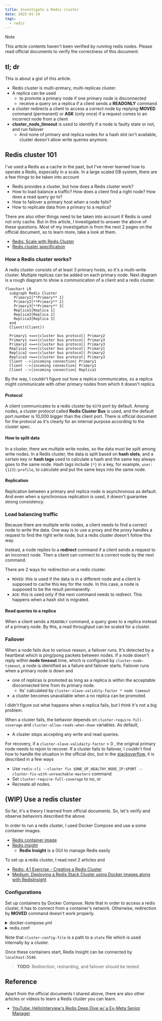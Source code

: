 ```yaml
---
title: Investigate a Redis cluster
date: 2025-01-19
tags:
  - redis
---
```


> [!NOTE]
>
> This article contents haven't been verified by running redis nodes. Please read official documents to verify the correctness of this document.


## tl; dr

This is about a gist of this article.

- Redis cluster is multi-primary, multi-replicas cluster.
- A replica can be used
    - to promote a primary node if one primary node is disconnected
    - receive a query on a replica if a client sends a **READONLY** command
- a cluster redirects a client to access a correct node by replying **MOVED** command (permanent) or **ASK** (only once) if a request comes to an incorrect node from a client
- **cluster_node_timeout** is used to identify if a node is faulty state or not, and run failover
    - And none of primary and replica nodes for a hash slot isn't available, cluster doesn't allow write queries anymore.


## Redis cluster 101

I've used a Redis as a cache in the past, but I've never learned how to operate a Redis, especially in a scale.
In a large scaled DB system, there are a few things to be taken into account

- Redis provides a cluster, but how does a Redis cluster work?
- How to load balance a traffic? How does a client find a right node? How does a read query go to?
- How to failover a primary host when a node fails?
- How to replicate data from a primary to a replica?

There are also other things need to be taken into account if Redis is used not only cache.
But in this article, I investigated to answer the above of these questions.
Most of my investigation is from the next 2 pages on the official document, so to learn more, take a look at them.

- [Redis: Scale with Redis Cluster](https://redis.io/docs/latest/operate/oss_and_stack/management/scaling/)
- [Redis cluster specification](https://redis.io/docs/latest/operate/oss_and_stack/reference/cluster-spec/)


### How a Redis cluster works?

A redis cluster consists of at least 3 primary hosts, so it's a multi-write cluster.
Multiple replicas can be added on each primary node.
Next diagram is a rough diagram to show a communication of a client and a redis cluster.

```mermaid!
flowchart LR
  subgraph Redis Cluster
    Primary1[**Primary** 1]
    Primary2[**Primary** 2]
    Primary3[**Primary** 3]
    Replica1[Replica 1]
    Replica2[Replica 2]
    Replica3[Replica 3]
  end
  Client((Client))

  Primary1 <==>|cluster bus protocol| Primary2
  Primary1 <==>|cluster bus protocol| Primary3
  Primary2 <==>|cluster bus protocol| Primary3
  Replica1 <==>|cluster bus protocol| Primary1
  Replica2 <==>|cluster bus protocol| Primary2
  Replica3 <==>|cluster bus protocol| Primary3
  Client -->|incoming connection| Primary1
  Client -->|incoming connection| Primary2
  Client -->|incoming connection| Replica1
```

By the way, I couldn't figure out how a replica communicates, so a replica might communicate with other primary nodes from which it doesn't replica.


#### Protocol

A client communicates to a redis cluster by `6379` port by default.
Among nodes, a cluster protocol called **Redis Cluster Bus** is used, and the default port number is 10,000 bigger than the client port.
There is official document for the protocol as it's clearly for an internal purpose according to the cluster spec.


#### How to split data

In a cluster, there are multiple write nodes, so the data must be split among write nodes.
In a Redis cluster, the data is split based on **hash slots**, and a certain key or **hash tags** used to calculate a hash and the same key always goes to the same node.
Hash tags include `{*}` in a key, for example, `user:{123}:profile`, to calculate and put the same keys into the same node.


#### Replication

Replication between a primary and replica node is asynchronous as default.
And even when a synchronous replication is used, it doesn't guarantee strong consistency.


### Load balancing traffic

Because there are multiple write nodes, a client needs to find a correct node to write the data.
One way is to use a proxy and the proxy handles a request to find the right write node, but a redis cluster doesn't follow this way.

Instead, a node replies to a **redirect** command if a client sends a request to an incorrect node.
Then a client can connect to a correct node by the next command.

There are 2 ways for redirection on a redis cluster.

- `MOVED`: this is used if the data is in a different node and a client is supposed to cache this key for the node. In this case, a node is supposed to be the result permanently.
- `ACK`: this is used only if the next command needs to redirect. This happens when a hash slot is migrated.


#### Read queries to a replica

When a client sends a `READONLY` command, a query goes to a replica instead of a primary node.
By this, a read throughput can be scaled for a cluster.


### Failover

When a node fails due to various reason, a failover runs.
It's detected by a heartbeat which is ping/pong packets between nodes.
If a node doesn't reply within **node timeout** time, which is configured by `cluster-node-timeout`, a node is identified as a failure and failover starts.
Failover runs when a primary node is down and

- one of replicas is promoted as long as a replica is within the acceptable disconnected time from its primary node.
    - Its' calculated by `cluster-slave-validity-factor * node timeout`
- a cluster becomes unavailable when a no replica can be promoted.

I didn't figure out what happens when a replica fails, but I think it's not a big problem.

When a cluster fails, the behavior depends on `cluster-require-full-coverage` and `cluster-allow-reads-when-down` variables.
As default,

- A cluster stops accepting any write and read queries.

For recovery, if a `cluster-slave-validaity-factor` > 0 , the original primary node needs to rejoin to recover.
If a cluster fails to failover, I couldn't find how to handle the situation in the official doc, but in the [stackoverflow](https://stackoverflow.com/questions/47029025/how-to-fix-the-redis-cluster-state-after-a-master-and-all-its-slaves-are-down), it is described in a few ways

- Use `redis-cli --cluster fix $ONE_OF_HEALTHY_NODE_IP:$PORT --cluster-fix-with-unreachable-masters` command
- Set `cluster-require-full-coverage` to no, or
- Recreate all nodes.


## (WIP) Use a redis cluster

So far, it's a theory I learned from official documents.
So, let's verify and observe behaviors described the above.

In order to run a redis cluster, I used Docker Compose and use a some container images.

- [Redis container image](https://hub.docker.com/_/redis/)
- [Redis insight](https://redis.io/insight/)
    - **Redis Insight** is a GUI to manage Redis easily

To set up a redis cluster, I read next 2 articles and

- [Redis: 4.1 Exercise - Creating a Redis Cluster
](https://redis.io/learn/operate/redis-at-scale/scalability/exercise-1)
- [Medium: Deploying a Redis Stack Cluster using Docker images along with RedisInsight
](https://medium.com/@joshisoftynakul/deploying-a-redis-stack-cluster-using-docker-images-along-with-redisinsight-e3588f038a40)


### Configurations

Set up containers by Docker Compose.
Note that in order to access a redis cluster, it has to connect from a container's network. Otherwise, redirection by **MOVED** command doesn't work properly.

<details>
<summary>docker-compose.yml</summary>

{% highlight yml %}
networks:
  redis:
    driver: bridge

services:
  redis-insight:
    # https://redis.io/docs/latest/operate/redisinsight/install/install-on-docker/
    image: redis/redisinsight:latest
    ports:
      - 5540:5540
    networks:
      - redis
    volumes:
      - redisinsight_data:/data

  redis-node-1: &redis-node
    image: redis
    networks:
      - redis
    command:
      - redis-server
      - /etc/redis.conf
    volumes:
      - ./redis.conf:/etc/redis.conf
    healthcheck:
      test: ["CMD", "redis-cli", "ping"]
      interval: 1s
      timeout: 3s
      retries: 5

  redis-node-2: *redis-node
  redis-node-3: *redis-node
  redis-node-4: *redis-node
  redis-node-5: *redis-node
  redis-node-6: *redis-node

  # redis cluster requires at least 3 primary nodes
  # --cluster-replicas=1 means one replica for each primary node
  init:
    image: redis
    command:
      - redis-cli
      - --cluster
      - create
      - redis-node-1:6379
      - redis-node-2:6379
      - redis-node-3:6379
      - redis-node-4:6379
      - redis-node-5:6379
      - redis-node-6:6379
      - --cluster-replicas
      - "1"
      - --cluster-yes
    depends_on:
      - redis-node-1
      - redis-node-2
      - redis-node-3
      - redis-node-4
      - redis-node-5
      - redis-node-6
    networks:
      - redis

volumes:
  redisinsight_data:
    driver: local
{% endhighlight %}
</details>

<details>
<summary>redis.conf</summary>

<pre>
cluster-enabled yes
cluster-config-file nodes.conf
cluster-node-timeout 5000
appendonly yes
</pre>
</details>

Note that `cluster-config-file` is a path to a `state` file which is used internally by a cluster.


Once these containers start, Redis Insight can be connected by `localhost:5540`.


> **TODO**: Redirection, resharding, and failover should be tested


## Reference

Apart from the official documents I shared above, there are also other articles or videos to learn a Redis cluster you can learn.

- [YouTube: HelloInterview's Redis Deep Dive w/ a Ex-Meta Senior Manager](https://www.youtube.com/watch?v=fmT5nlEkl3U&t=50s)
